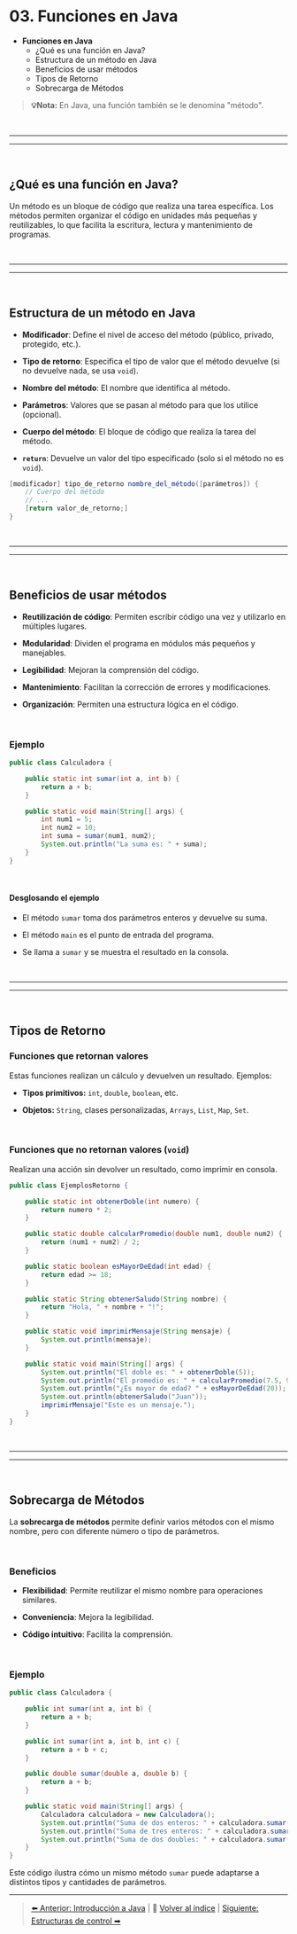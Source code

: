 # 03. Funciones en Java

- **Funciones en Java**
    - ¿Qué es una función en Java?
    - Estructura de un método en Java
    - Beneficios de usar métodos
    - Tipos de Retorno
    - Sobrecarga de Métodos

> **💡Nota:** En Java, una función también se le denomina "método".

<br>

---
---

<br>

## ¿Qué es una función en Java?

 Un método es un bloque de código que realiza una tarea específica. Los métodos permiten organizar el código en unidades más pequeñas y reutilizables, lo que facilita la escritura, lectura y mantenimiento de programas.

<br>

---
---

<br>

## Estructura de un método en Java

- **Modificador**: Define el nivel de acceso del método (público, privado, protegido, etc.).
  
- **Tipo de retorno**: Especifica el tipo de valor que el método devuelve (si no devuelve nada, se usa `void`).
  
- **Nombre del método**: El nombre que identifica al método.
  
- **Parámetros**: Valores que se pasan al método para que los utilice (opcional).
  
- **Cuerpo del método**: El bloque de código que realiza la tarea del método.
  
- **`return`**: Devuelve un valor del tipo especificado (solo si el método no es `void`).

```java
[modificador] tipo_de_retorno nombre_del_método([parámetros]) {
    // Cuerpo del método
    // ...
    [return valor_de_retorno;]
}
```

<br>

---
---

<br>

## Beneficios de usar métodos

- **Reutilización de código**: Permiten escribir código una vez y utilizarlo en múltiples lugares.
  
- **Modularidad**: Dividen el programa en módulos más pequeños y manejables.
  
- **Legibilidad**: Mejoran la comprensión del código.
  
- **Mantenimiento**: Facilitan la corrección de errores y modificaciones.
  
- **Organización**: Permiten una estructura lógica en el código.

<br>

### Ejemplo

```java
public class Calculadora {

    public static int sumar(int a, int b) {
        return a + b;
    }

    public static void main(String[] args) {
        int num1 = 5;
        int num2 = 10;
        int suma = sumar(num1, num2);
        System.out.println("La suma es: " + suma);
    }
}
```

<br>

#### **Desglosando el ejemplo**

- El método `sumar` toma dos parámetros enteros y devuelve su suma.
  
- El método `main` es el punto de entrada del programa.
  
- Se llama a `sumar` y se muestra el resultado en la consola.

<br>

---
---

<br>

## Tipos de Retorno

### Funciones que retornan valores

Estas funciones realizan un cálculo y devuelven un resultado. Ejemplos:

- **Tipos primitivos:** `int`, `double`, `boolean`, etc.
  
- **Objetos:** `String`, clases personalizadas, `Arrays`, `List`, `Map`, `Set`.

<br>

### Funciones que no retornan valores (`void`)

Realizan una acción sin devolver un resultado, como imprimir en consola.

```java
public class EjemplosRetorno {

    public static int obtenerDoble(int numero) {
        return numero * 2;
    }

    public static double calcularPromedio(double num1, double num2) {
        return (num1 + num2) / 2;
    }

    public static boolean esMayorDeEdad(int edad) {
        return edad >= 18;
    }

    public static String obtenerSaludo(String nombre) {
        return "Hola, " + nombre + "!";
    }

    public static void imprimirMensaje(String mensaje) {
        System.out.println(mensaje);
    }

    public static void main(String[] args) {
        System.out.println("El doble es: " + obtenerDoble(5));
        System.out.println("El promedio es: " + calcularPromedio(7.5, 9.0));
        System.out.println("¿Es mayor de edad? " + esMayorDeEdad(20));
        System.out.println(obtenerSaludo("Juan"));
        imprimirMensaje("Este es un mensaje.");
    }
}
```

<br>

---
---

<br>

## Sobrecarga de Métodos

La **sobrecarga de métodos** permite definir varios métodos con el mismo nombre, pero con diferente número o tipo de parámetros.

<br>

### Beneficios

- **Flexibilidad**: Permite reutilizar el mismo nombre para operaciones similares.
  
- **Conveniencia**: Mejora la legibilidad.
  
- **Código intuitivo**: Facilita la comprensión.

<br>

### Ejemplo

```java
public class Calculadora {

    public int sumar(int a, int b) {
        return a + b;
    }

    public int sumar(int a, int b, int c) {
        return a + b + c;
    }

    public double sumar(double a, double b) {
        return a + b;
    }

    public static void main(String[] args) {
        Calculadora calculadora = new Calculadora();
        System.out.println("Suma de dos enteros: " + calculadora.sumar(5, 10));
        System.out.println("Suma de tres enteros: " + calculadora.sumar(2, 4, 6));
        System.out.println("Suma de dos doubles: " + calculadora.sumar(3.5, 2.7));
    }
}
```

Este código ilustra cómo un mismo método `sumar` puede adaptarse a distintos tipos y cantidades de parámetros.

---
> [⬅️ Anterior: Introducción a Java](02-introduccion-a-java.md) | 📂 [Volver al índice](./README.md) | [Siguiente: Estructuras de control ➡](04-estructuras-de-control.md)
